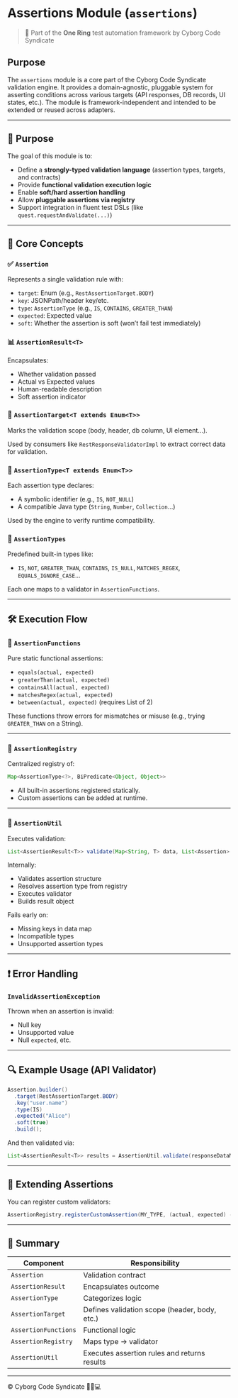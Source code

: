 # Assertions Module (`assertions`)

> 💍 Part of the **One Ring** test automation framework by Cyborg Code Syndicate

## Purpose

The `assertions` module is a core part of the Cyborg Code Syndicate validation engine. It provides a domain-agnostic, pluggable system for asserting conditions across various targets (API responses, DB records, UI states, etc.). The module is framework-independent and intended to be extended or reused across adapters.

---

## 🧠 Purpose

The goal of this module is to:
- Define a **strongly-typed validation language** (assertion types, targets, and contracts)
- Provide **functional validation execution logic**
- Enable **soft/hard assertion handling**
- Allow **pluggable assertions via registry**
- Support integration in fluent test DSLs (like `quest.requestAndValidate(...)`)

---

## 🧩 Core Concepts

### ✅ `Assertion`
Represents a single validation rule with:
- `target`: Enum (e.g., `RestAssertionTarget.BODY`)
- `key`: JSONPath/header key/etc.
- `type`: `AssertionType` (e.g., `IS`, `CONTAINS`, `GREATER_THAN`)
- `expected`: Expected value
- `soft`: Whether the assertion is soft (won’t fail test immediately)

### 📊 `AssertionResult<T>`
Encapsulates:
- Whether validation passed
- Actual vs Expected values
- Human-readable description
- Soft assertion indicator

### 🎯 `AssertionTarget<T extends Enum<T>>`
Marks the validation scope (body, header, db column, UI element...).

Used by consumers like `RestResponseValidatorImpl` to extract correct data for validation.

### 🧠 `AssertionType<T extends Enum<T>>`
Each assertion type declares:
- A symbolic identifier (e.g., `IS`, `NOT_NULL`)
- A compatible Java type (`String`, `Number`, `Collection`...)

Used by the engine to verify runtime compatibility.

### 🧾 `AssertionTypes`
Predefined built-in types like:
- `IS`, `NOT`, `GREATER_THAN`, `CONTAINS`, `IS_NULL`, `MATCHES_REGEX`, `EQUALS_IGNORE_CASE`...

Each one maps to a validator in `AssertionFunctions`.

---

## 🛠️ Execution Flow

### 🧪 `AssertionFunctions`
Pure static functional assertions:
- `equals(actual, expected)`
- `greaterThan(actual, expected)`
- `containsAll(actual, expected)`
- `matchesRegex(actual, expected)`
- `between(actual, expected)` (requires List of 2)

These functions throw errors for mismatches or misuse (e.g., trying `GREATER_THAN` on a String).

---

### 🧱 `AssertionRegistry`
Centralized registry of:
```java
Map<AssertionType<?>, BiPredicate<Object, Object>>
```

- All built-in assertions registered statically.
- Custom assertions can be added at runtime.

---

### 🧰 `AssertionUtil`
Executes validation:
```java
List<AssertionResult<T>> validate(Map<String, T> data, List<Assertion> assertions)
```

Internally:
- Validates assertion structure
- Resolves assertion type from registry
- Executes validator
- Builds result object

Fails early on:
- Missing keys in data map
- Incompatible types
- Unsupported assertion types

---

## ❗ Error Handling

### `InvalidAssertionException`
Thrown when an assertion is invalid:
- Null key
- Unsupported value
- Null `expected`, etc.

---

## 🔍 Example Usage (API Validator)

```java
Assertion.builder()
  .target(RestAssertionTarget.BODY)
  .key("user.name")
  .type(IS)
  .expected("Alice")
  .soft(true)
  .build();
```

And then validated via:

```java
List<AssertionResult<T>> results = AssertionUtil.validate(responseDataMap, assertions);
```

---

## 🧪 Extending Assertions

You can register custom validators:

```java
AssertionRegistry.registerCustomAssertion(MY_TYPE, (actual, expected) -> actual.toString().startsWith("x"));
```

---

## 🧬 Summary

| Component            | Responsibility                                     |
|---------------------|-----------------------------------------------------|
| `Assertion`          | Validation contract                                |
| `AssertionResult`    | Encapsulates outcome                               |
| `AssertionType`      | Categorizes logic                                  |
| `AssertionTarget`    | Defines validation scope (header, body, etc.)      |
| `AssertionFunctions` | Functional logic                                   |
| `AssertionRegistry`  | Maps type -> validator                             |
| `AssertionUtil`      | Executes assertion rules and returns results       |

---

© Cyborg Code Syndicate 💍👨💻
